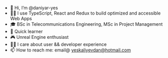 - 👋 Hi, I’m @daniyar-yes
- 👩‍💻 I use TypeScript, React and Redux to build optimized and accessible Web Apps
- 🎓 BSc in Telecommunications Engineering, MSc in Project Management
- 🌱 Quick learner
- 🎮 Unreal Engine enthusiast
- 🫶🏼 I care about user && developer experience
- 📫 How to reach me: email@ yeskaliyevdan@hotmail.com

<!---
daniyar-yes/daniyar-yes is a ✨ special ✨ repository because its `README.md` (this file) appears on your GitHub profile.
You can click the Preview link to take a look at your changes.
--->
